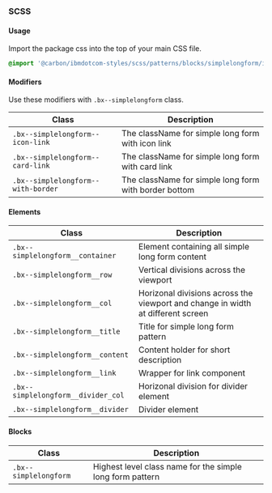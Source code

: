 ### SCSS

#### Usage

Import the package css into the top of your main CSS file.

```css
@import '@carbon/ibmdotcom-styles/scss/patterns/blocks/simplelongform/index';
```

#### Modifiers

Use these modifiers with `.bx--simplelongform` class.

| Class                              | Description                                           |
| ---------------------------------- | ----------------------------------------------------- |
| `.bx--simplelongform--icon-link`   | The className for simple long form with icon link     |
| `.bx--simplelongform--card-link`   | The className for simple long form with card link     |
| `.bx--simplelongform--with-border` | The className for simple long form with border bottom |

#### Elements

| Class                              | Description                                                                     |
| ---------------------------------- | ------------------------------------------------------------------------------- |
| `.bx--simplelongform__container`   | Element containing all simple long form content                                 |
| `.bx--simplelongform__row`         | Vertical divisions across the viewport                                          |
| `.bx--simplelongform__col`         | Horizonal divisions across the viewport and change in width at different screen |
| `.bx--simplelongform__title`       | Title for simple long form pattern                                              |
| `.bx--simplelongform__content`     | Content holder for short description                                            |
| `.bx--simplelongform__link`        | Wrapper for link component                                                      |
| `.bx--simplelongform__divider_col` | Horizonal division for divider element                                          |
| `.bx--simplelongform__divider`     | Divider element                                                                 |

#### Blocks

| Class                 | Description                                               |
| --------------------- | --------------------------------------------------------- |
| `.bx--simplelongform` | Highest level class name for the simple long form pattern |
